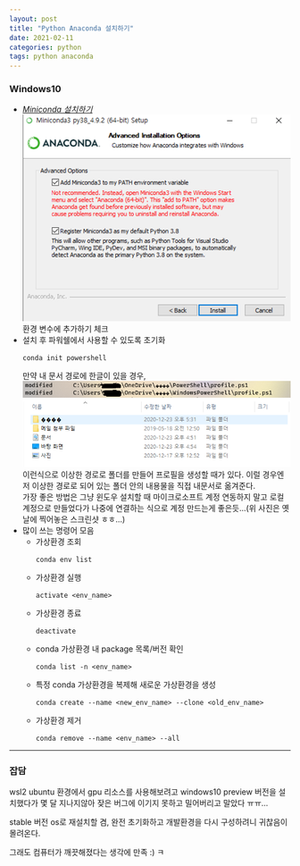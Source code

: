 ```yaml
---
layout: post
title: "Python Anaconda 설치하기"
date: 2021-02-11
categories: python
tags: python anaconda
---
```


### Windows10
- [*Miniconda 설치하기*](https://docs.conda.io/en/latest/miniconda.html)
![사진](/assets/imgs/posts/python/install-conda-001.png)
환경 변수에 추가하기 체크
- 설치 후 파워쉘에서 사용할 수 있도록 초기화
    ```shell
    conda init powershell
    ```
    만약 내 문서 경로에 한글이 있을 경우,
    ![사진](/assets/imgs/posts/python/install-conda-002.png)
    ![사진](/assets/imgs/posts/python/install-conda-003.png)
    이런식으로 이상한 경로로 폴더를 만들어 프로필을 생성할 때가 있다.
    이럴 경우엔 저 이상한 경로로 되어 있는 폴더 안의 내용물을 직접 내문서로 옮겨준다.  
    가장 좋은 방법은 그냥 윈도우 설치할 때 마이크로소프트 계정 연동하지 말고 로컬 계정으로 만들었다가 나중에 연결하는 식으로 계정 만드는게 좋은듯...(위 사진은 옛날에 찍어놓은 스크린샷 ㅎㅎ...)
- 많이 쓰는 명령어 모음
    - 가상환경 조회
        ```shell
        conda env list
        ```
    - 가상환경 실행
        ```shell
        activate <env_name>
        ```
    - 가상환경 종료
        ```shell
        deactivate
        ```
    - conda 가상환경 내 package 목록/버전 확인
        ```shell
        conda list -n <env_name>
        ```
    - 특정 conda 가상환경을 복제해 새로운 가상환경을 생성
        ```shell
        conda create --name <new_env_name> --clone <old_env_name>
        ```
    - 가상환경 제거
        ```shell
        conda remove --name <env_name> --all
        ```

---

### 잡담
wsl2 ubuntu 환경에서 gpu 리소스를 사용해보려고 windows10 preview 버전을 설치했다가 몇 달 지나지않아 잦은 버그에 이기지 못하고 밀어버리고 말았다 ㅠㅠ...

stable 버전 os로 재설치할 겸, 완전 초기화하고 개발환경을 다시 구성하려니 귀찮음이 몰려온다.

그래도 컴퓨터가 깨끗해졌다는 생각에 만족 :) ㅋ